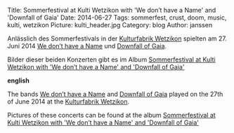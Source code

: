 Title: Sommerfestival at Kulti Wetzikon with 'We don’t have a Name' and 'Downfall of Gaia'
Date: 2014-06-27
Tags: sommerfest, crust, doom, music, kulti, wetzikon
Picture: kulti_header.jpg
Category: blog
Author: janssen

Anlässlich des Sommerfestivals in der [Kulturfabrik Wetzikon](http://kulturfabrik.ch) spielten am 27. Juni 2014 [We don’t have a Name](http://wedonthaveaname.bandcamp.com/) und [Downfall of Gaia](http://downfallofgaia.bandcamp.com/).

Bilder dieser beiden Konzerten gibt es im Album [Sommerfestival at Kulti Wetzikon with 'We don’t have a Name' and 'Downfall of Gaia'](https://mediagoblin.aurka.com/u/janssen/collection/sommerfestival-at-kulti-wetzikon-with-we-dont-have-a-name-and-downfall-of-gaia/)

__english__

The bands [We don’t have a Name](http://wedonthaveaname.bandcamp.com/) and [Downfall of Gaia](http://downfallofgaia.bandcamp.com/) played on the 27th of June 2014 at the [Kulturfabrik Wetzikon](http://kulturfabrik.ch).

Pictures of these concerts can be found at the album [Sommerfestival at Kulti Wetzikon with 'We don’t have a Name' and 'Downfall of Gaia'](https://mediagoblin.aurka.com/u/janssen/collection/sommerfestival-at-kulti-wetzikon-with-we-dont-have-a-name-and-downfall-of-gaia/)
